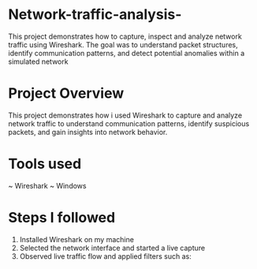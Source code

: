 # Network-traffic-analysis-
This project demonstrates how to capture, inspect and analyze network traffic using Wireshark. The goal was to understand packet structures, identify communication patterns, and detect potential anomalies within a simulated network
# Project Overview
This project demonstrates how i used Wireshark to capture and analyze network traffic to understand communication patterns, identify suspicious packets, and gain insights into network behavior.
# Tools used
~ Wireshark
~ Windows
# Steps I followed
1. Installed Wireshark on my machine
2. Selected the network interface and started a live capture
3. Observed live traffic flow and applied filters such as:
